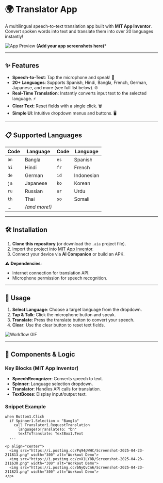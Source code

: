 # 🌍 Translator App 

A multilingual speech-to-text translation app built with **MIT App Inventor**. Convert spoken words into text and translate them into over 20 languages instantly!

![App Preview](https://via.placeholder.com/400x800/0088cc/ffffff?text=Tap+%26+Talk+📱) **(Add your app screenshots here)***

---

## ✨ Features
- **Speech-to-Text**: Tap the microphone and speak! 🎤  
- **20+ Languages**: Supports Spanish, Hindi, Bangla, French, German, Japanese, and more (see full list below). 🌐  
- **Real-Time Translation**: Instantly converts input text to the selected language. ⚡  
- **Clear Text**: Reset fields with a single click. 🗑️  
- **Simple UI**: Intuitive dropdown menus and buttons. 🖥️  

---

## 📋 Supported Languages
| Code | Language       | Code | Language    |
|------|----------------|------|-------------|
| `bn` | Bangla         | `es` | Spanish     |
| `hi` | Hindi          | `fr` | French      |
| `de` | German         | `id` | Indonesian  |
| `ja` | Japanese       | `ko` | Korean      |
| `ru` | Russian        | `ur` | Urdu        |
| `th` | Thai           | `so` | Somali      |
| ...  | *(and more!)*  |      |             |

---

## 🛠️ Installation
1. **Clone this repository** (or download the `.aia` project file).  
2. Import the project into [MIT App Inventor](https://appinventor.mit.edu/).  
3. Connect your device via **AI Companion** or build an APK.  

⚠️ **Dependencies**:  
- Internet connection for translation API.  
- Microphone permission for speech recognition.  

---

## 🚀 Usage
1. **Select Language**: Choose a target language from the dropdown.  
2. **Tap & Talk**: Click the microphone button and speak.  
3. **Translate**: Press the translate button to convert your speech.  
4. **Clear**: Use the clear button to reset text fields.  

![Workflow GIF](https://via.placeholder.com/600x300/0088cc/ffffff?text=Speak→Translate→Read✓)  

---

## 🔧 Components & Logic
### Key Blocks (MIT App Inventor)
- **SpeechRecognizer**: Converts speech to text.  
- **Spinner**: Language selection dropdown.  
- **Translator**: Handles API calls for translation.  
- **TextBoxes**: Display input/output text.  

### Snippet Example
```blocks
when Button1.Click
  if Spinner1.Selection = "Bangla"
    call Translator1.RequestTranslation
      languageToTranslateTo: "bn"
      textToTranslate: TextBox1.Text
  ...

<p align="center">  
  <img src="https://i.postimg.cc/Pq94pWHC/Screenshot-2025-04-23-211813.png" width="300" alt="Workout Demo"> 
  <img src="https://i.postimg.cc/zvX1LY8D/Screenshot-2025-04-23-211630.png" width="300" alt="Workout Demo"> 
  <img src="https://i.postimg.cc/bNyQvCn6/Screenshot-2025-04-23-211823.png" width="300" alt="Workout Demo"> 
</p>  
